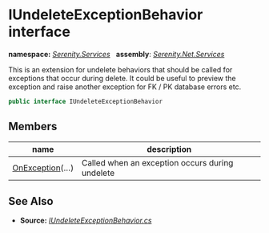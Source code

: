 # IUndeleteExceptionBehavior interface
**namespace:** *[Serenity.Services](../README.md#serenity.services-namespace)*   **assembly**: *[Serenity.Net.Services](../README.md)*

This is an extension for undelete behaviors that should be called for exceptions that occur during delete. It could be useful to preview the exception and raise another exception for FK / PK database errors etc.

```csharp
public interface IUndeleteExceptionBehavior
```

## Members

| name | description |
| --- | --- |
| [OnException](IUndeleteExceptionBehavior/OnException.md)(…) | Called when an exception occurs during undelete |

## See Also

* **Source:** *[IUndeleteExceptionBehavior.cs](https://github.com/serenity-is/Serenity/blob/master/src/Serenity.Net.Services/RequestHandlers/Undelete/IUndeleteExceptionBehavior.cs)*